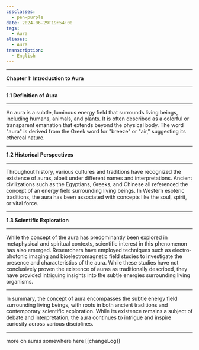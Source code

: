 ```yaml
---
cssclasses:
  - pen-purple
date: 2024-06-29T19:54:00
tags:
  - Aura
aliases:
  - Aura
transcription:
  - English
---
```


---

**Chapter 1: Introduction to Aura**

---

**1.1 Definition of Aura**

---

An aura is a subtle, luminous energy field that surrounds living beings, including humans, animals, and plants. It is often described as a colorful or transparent emanation that extends beyond the physical body. The word "aura" is derived from the Greek word for "breeze" or "air," suggesting its ethereal nature.

---

**1.2 Historical Perspectives**

---

Throughout history, various cultures and traditions have recognized the existence of auras, albeit under different names and interpretations. Ancient civilizations such as the Egyptians, Greeks, and Chinese all referenced the concept of an energy field surrounding living beings. In Western esoteric traditions, the aura has been associated with concepts like the soul, spirit, or vital force.

---

**1.3 Scientific Exploration**

---

While the concept of the aura has predominantly been explored in metaphysical and spiritual contexts, scientific interest in this phenomenon has also emerged. Researchers have employed techniques such as electro-photonic imaging and bioelectromagnetic field studies to investigate the presence and characteristics of the aura. While these studies have not conclusively proven the existence of auras as traditionally described, they have provided intriguing insights into the subtle energies surrounding living organisms.

---

In summary, the concept of aura encompasses the subtle energy field surrounding living beings, with roots in both ancient traditions and contemporary scientific exploration. While its existence remains a subject of debate and interpretation, the aura continues to intrigue and inspire curiosity across various disciplines.

--- 

more on auras somewhere here [[changeLog]]